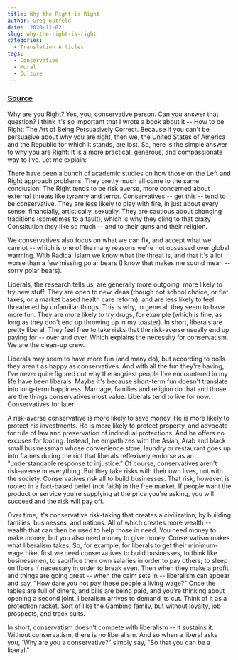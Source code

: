 ```yaml
---
title: Why the Right is Right
author: Greg Gutfeld
date: '2020-11-02'
slug: why-the-right-is-right
categories:
  - Translation Articles
tags:
  - Conservative
  - Moral
  - Culture
---
```


### [Source](https://www.youtube.com/watch?v=eW3Vo-XvFoI)

Why are you Right? Yes, you, conservative person. Can you answer that question? I think it's so important that I wrote a book about it -- How to be Right: The Art of Being Persuasively Correct. Because if you can't be persuasive about why you are right, then we, the United States of America and the Republic for which it stands, are lost. So, here is the simple answer to why you are Right: It is a more practical, generous, and compassionate way to live. Let me explain:

There have been a bunch of academic studies on how those on the Left and Right approach problems. They pretty much all come to the same conclusion. The Right tends to be risk averse, more concerned about external threats like tyranny and terror. Conservatives -- get this -- tend to be conservative. They are less likely to play with fire, in just about every sense: financially, artistically, sexually. They are cautious about changing traditions (sometimes to a fault), which is why they cling to that crazy Constitution they like so much -- and to their guns and their religion.

We conservatives also focus on what we can fix, and accept what we cannot -- which is one of the many reasons we're not obsessed over global warming. With Radical Islam we know what the threat is, and that it's a lot worse than a few missing polar bears (I know that makes me sound mean -- sorry polar bears).

Liberals, the research tells us, are generally more outgoing, more likely to try new stuff. They are open to new ideas (though not school choice, or flat taxes, or a market based health care reform), and are less likely to feel threatened by unfamiliar things. This is why, in general, they seem to have more fun. They are more likely to try drugs, for example (which is fine, as long as they don't end up throwing up in my toaster). In short, liberals are pretty liberal. They feel free to take risks that the risk-averse usually end up paying for -- over and over. Which explains the necessity for conservatism. We are the clean-up crew.

Liberals may seem to have more fun (and many do), but according to polls they aren't as happy as conservatives. And with all the fun they're having, I've never quite figured out why the angriest people I've encountered in my life have been liberals. Maybe it's because short-term fun doesn't translate into long-term happiness. Marriage, families and religion do that and those are the things conservatives most value. Liberals tend to live for now.
Conservatives for later.

A risk-averse conservative is more likely to save money. He is more likely to protect his investments. He is more likely to protect property, and advocate for rule of law and preservation of individual protections. And he offers no excuses for looting. Instead, he empathizes with the Asian, Arab and black small businessman whose convenience store, laundry or restaurant goes up into flames during the riot that liberals reflexively endorse as an "understandable response to injustice." Of course, conservatives aren't risk-averse in everything. But they take risks with their own lives, not with the society. Conservatives risk all to build businesses. That risk, however, is rooted in a fact-based belief (not faith) in the free market. If people want the product or service you're supplying at the price you're asking, you will succeed and the risk will pay off.

Over time, it's conservative risk-taking that creates a civilization, by building families, businesses, and nations. All of which creates more wealth -- wealth that can then be used to help those in need. You need money to make money, but you also need money to give money. Conservatism makes what liberalism takes. So, for example, for liberals to get their minimum-wage hike, first we need conservatives to build businesses, to think like businessmen, to sacrifice their own salaries in order to pay others; to sleep on floors if necessary in order to break even. Then when they make a profit, and things are going great -- when the calm sets in -- liberalism can appear and say, "How dare you not pay these people a living wage?" Once the tables are full of diners, and bills are being paid, and you're thinking about opening a second joint, liberalism arrives to demand its cut. Think of it as a protection racket. Sort of like the Gambino family, but without loyalty, job prospects, and track suits.

In short, conservatism doesn't compete with liberalism -- it sustains it. Without conservatism, there is no liberalism. And so when a liberal asks you, 'Why are you a conservative?" simply say, "So that you can be a liberal."